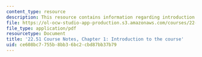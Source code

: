 ```yaml
---
content_type: resource
description: This resource contains information regarding introduction to the course.
file: https://ol-ocw-studio-app-production.s3.amazonaws.com/courses/22-51-quantum-theory-of-radiation-interactions-fall-2012/ce608bc7755b8bb36bc2cbd87bb37b79_MIT22_51F12_Ch1.pdf
file_type: application/pdf
resourcetype: Document
title: '22.51 Course Notes, Chapter 1: Introduction to the course'
uid: ce608bc7-755b-8bb3-6bc2-cbd87bb37b79
---
```

